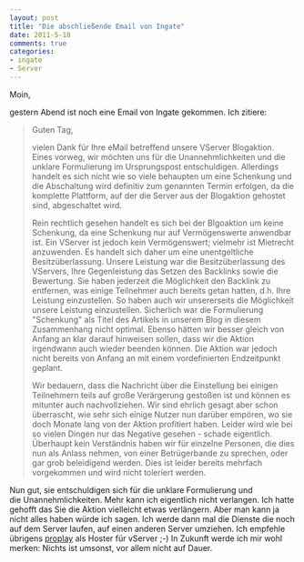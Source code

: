 ```yaml
--- 
layout: post
title: "Die abschließende Email von Ingate"
date: 2011-5-18
comments: true
categories: 
- ingate
- Server
---
```

Moin,

gestern Abend ist noch eine Email von Ingate gekommen. Ich zitiere:

>Guten Tag,
>
>vielen Dank für Ihre eMail betreffend unsere VServer Blogaktion. Eines vorweg, wir möchten uns für die Unannehmlichkeiten und die unklare Formulierung im Ursprungspost entschuldigen. Allerdings handelt es sich nicht wie so viele behaupten um eine Schenkung und die Abschaltung wird definitiv zum genannten Termin erfolgen, da die komplette Plattform, auf der die Server aus der Blogaktion gehostet sind, abgeschaltet wird.
>
>Rein rechtlich gesehen handelt es sich bei der Blgoaktion um keine Schenkung, da eine Schenkung nur auf Vermögenswerte anwendbar ist. Ein VServer ist jedoch kein Vermögenswert; vielmehr ist Mietrecht anzuwenden. Es handelt sich daher um eine unentgeltliche Besitzüberlassung. Unsere Leistung war die Besitzüberlassung des VServers, Ihre Gegenleistung das Setzen des Backlinks sowie die Bewertung. Sie haben jederzeit die Möglichkeit den Backlink zu entfernen, was einige Teilnehmer auch bereits getan hatten, d.h. Ihre Leistung einzustellen. So haben auch wir unsererseits die Möglichkeit unsere Leistung einzustellen.
>Sicherlich war die Formulierung "Schenkung" als Titel des Artikels in unserem Blog in diesem Zusammenhang nicht optimal. Ebenso hätten wir besser gleich von Anfang an klar darauf hinweisen sollen, dass wir die Aktion irgendwann auch wieder beenden können. Die Aktion war jedoch nicht bereits von Anfang an mit einem vordefinierten Endzeitpunkt geplant.
>
>Wir bedauern, dass die Nachricht über die Einstellung bei einigen Teilnehmern teils auf große Verärgerung gestoßen ist und können es mitunter auch nachvollziehen. Wir sind ehrlich gesagt aber schon überrascht, wie sehr sich einige Nutzer nun darüber empören, wo sie doch Monate lang von der Aktion profitiert haben. Leider wird wie bei so vielen Dingen nur das Negative gesehen - schade eigentlich.
>Überhaupt kein Verständnis haben wir für einzelne Personen, die dies nun als Anlass nehmen, von einer Betrügerbande zu sprechen, oder gar grob beleidigend werden. Dies ist leider bereits mehrfach vorgekommen und wird nicht toleriert werden.

Nun gut, sie entschuldigen sich für die unklare Formulierung und die Unannehmlichkeiten. Mehr kann ich eigentlich nicht verlangen. Ich hatte gehofft das Sie die Aktion vielleicht etwas verlängern. Aber man kann ja nicht alles haben würde ich sagen. Ich werde dann mal die Dienste die noch auf dem Server laufen, auf einen anderen Server umziehen. Ich empfehle übrigens <a href="http://proplay.biz/" target="_blank">proplay</a> als Hoster für vServer ;-) In Zukunft werde ich mir wohl merken: Nichts ist umsonst, vor allem nicht auf Dauer.
